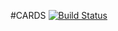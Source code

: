 #CARDS [![Build Status](https://travis-ci.org/NickFoden/cards)](https://travis-ci.org/NickFoden/cards)